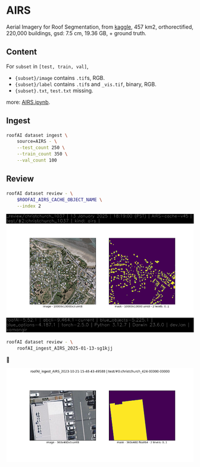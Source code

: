# AIRS

Aerial Imagery for Roof Segmentation, from [kaggle](https://www.kaggle.com/datasets/atilol/aerialimageryforroofsegmentation), 457 km2, orthorectified, 220,000 buildings, gsd: 7.5 cm, 19.36 GB, + ground truth.

## Content

For `subset` in `[test, train, val]`,

- `{subset}/image` contains `.tif`s, RGB.
- `{subset}/label` contains `.tif`s and `_vis.tif`, binary, RGB.
- `{subset}.txt`, `test.txt` missing.

more: [AIRS.ipynb](../../notebooks/dataset/custom/AIRS.ipynb).

## Ingest

```bash
roofAI dataset ingest \
    source=AIRS - \
    --test_count 250 \
    --train_count 350 \
    --val_count 100
```

## Review

```bash
roofAI dataset review - \
    $ROOFAI_AIRS_CACHE_OBJECT_NAME \
    --index 2
```

![image](https://github.com/kamangir/assets/blob/main/roofAI/AIRS-cache-v45--review-index-2.png?raw=true)

```bash
roofAI dataset review - \
    roofAI_ingest_AIRS_2025-01-13-sg1kjj
```

🚧

![image](../../../assets/christchurch_424-00000-00000.png)

